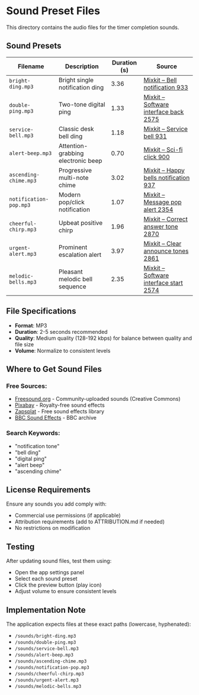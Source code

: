 # Sound Preset Files

This directory contains the audio files for the timer completion sounds.

## Sound Presets

| Filename               | Description                        | Duration (s) | Source                                                                                                                 |
| ---------------------- | ---------------------------------- | ------------ | ---------------------------------------------------------------------------------------------------------------------- |
| `bright-ding.mp3`      | Bright single notification ding    | 3.36         | [Mixkit – Bell notification 933](https://mixkit.co/free-sound-effects/discover/bell-notification-933/)                 |
| `double-ping.mp3`      | Two-tone digital ping              | 1.33         | [Mixkit – Software interface back 2575](https://mixkit.co/free-sound-effects/discover/software-interface-back-2575/)   |
| `service-bell.mp3`     | Classic desk bell ding             | 1.18         | [Mixkit – Service bell 931](https://mixkit.co/free-sound-effects/discover/service-bell-931/)                           |
| `alert-beep.mp3`       | Attention-grabbing electronic beep | 0.70         | [Mixkit – Sci-fi click 900](https://mixkit.co/free-sound-effects/discover/sci-fi-click-900/)                           |
| `ascending-chime.mp3`  | Progressive multi-note chime       | 3.02         | [Mixkit – Happy bells notification 937](https://mixkit.co/free-sound-effects/discover/happy-bells-notification-937/)   |
| `notification-pop.mp3` | Modern pop/click notification      | 1.07         | [Mixkit – Message pop alert 2354](https://mixkit.co/free-sound-effects/discover/message-pop-alert-2354/)               |
| `cheerful-chirp.mp3`   | Upbeat positive chirp              | 1.96         | [Mixkit – Correct answer tone 2870](https://mixkit.co/free-sound-effects/discover/correct-answer-tone-2870/)           |
| `urgent-alert.mp3`     | Prominent escalation alert         | 3.97         | [Mixkit – Clear announce tones 2861](https://mixkit.co/free-sound-effects/discover/clear-announce-tones-2861/)         |
| `melodic-bells.mp3`    | Pleasant melodic bell sequence     | 2.35         | [Mixkit – Software interface start 2574](https://mixkit.co/free-sound-effects/discover/software-interface-start-2574/) |

## File Specifications

- **Format**: MP3
- **Duration**: 2-5 seconds recommended
- **Quality**: Medium quality (128-192 kbps) for balance between quality and file size
- **Volume**: Normalize to consistent levels

## Where to Get Sound Files

### Free Sources:

- [Freesound.org](https://freesound.org/) - Community-uploaded sounds (Creative Commons)
- [Pixabay](https://pixabay.com/sound-effects/) - Royalty-free sound effects
- [Zapsplat](https://www.zapsplat.com/) - Free sound effects library
- [BBC Sound Effects](https://sound-effects.bbcrewind.co.uk/) - BBC archive

### Search Keywords:

- "notification tone"
- "bell ding"
- "digital ping"
- "alert beep"
- "ascending chime"

## License Requirements

Ensure any sounds you add comply with:

- Commercial use permissions (if applicable)
- Attribution requirements (add to ATTRIBUTION.md if needed)
- No restrictions on modification

## Testing

After updating sound files, test them using:

- Open the app settings panel
- Select each sound preset
- Click the preview button (play icon)
- Adjust volume to ensure consistent levels

## Implementation Note

The application expects files at these exact paths (lowercase, hyphenated):

- `/sounds/bright-ding.mp3`
- `/sounds/double-ping.mp3`
- `/sounds/service-bell.mp3`
- `/sounds/alert-beep.mp3`
- `/sounds/ascending-chime.mp3`
- `/sounds/notification-pop.mp3`
- `/sounds/cheerful-chirp.mp3`
- `/sounds/urgent-alert.mp3`
- `/sounds/melodic-bells.mp3`
